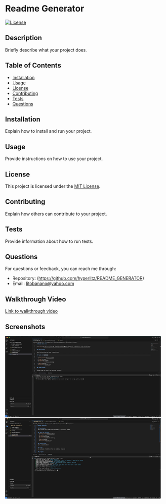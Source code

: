 # Readme Generator

[![License](https://img.shields.io/badge/license-MIT-blue)](https://opensource.org/licenses/MIT)

## Description

Briefly describe what your project does.

## Table of Contents

- [Installation](#installation)
- [Usage](#usage)
- [License](#license)
- [Contributing](#contributing)
- [Tests](#tests)
- [Questions](#questions)

## Installation

Explain how to install and run your project.

## Usage

Provide instructions on how to use your project.

## License

This project is licensed under the [MIT License](https://opensource.org/licenses/MIT).

## Contributing

Explain how others can contribute to your project.

## Tests

Provide information about how to run tests.

## Questions

For questions or feedback, you can reach me through:
- Repository: (https://github.com/hyperlitz/README_GENERATOR)
- Email: litobanano@yahoo.com

## Walkthrough Video

[Link to walkthrough video](https://app.screencastify.com/manage/videos/bqgGUFo194MK61uFtubF)

## Screenshots

![Screenshot 1](images/shot1.png)
![Screenshot 2](images/shot2.png)